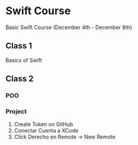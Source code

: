 # Swift Course

Basic Swift Course (December 4th - December 8th)

## Class 1 

Basics of Swift

## Class 2

### POO

### Project

1. Create Token on GitHub
2. Conectar Cuenta a XCode
3. Click Derecho en Remote -> New Remote
